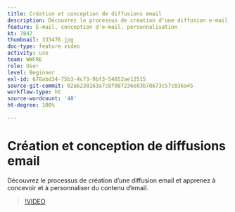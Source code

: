```yaml
---
title: Création et conception de diffusions email
description: Découvrez le processus de création d'une diffusion e-mail et apprenez à concevoir et à personnaliser du contenu d'e-mail.
feature: E-mail, conception d'e-mail, personnalisation
kt: 7847
thumbnail: 333476.jpg
doc-type: feature video
activity: use
team: WWFRE
role: User
level: Beginner
exl-id: 678abd34-75b3-4c73-9bf3-54852ae12515
source-git-commit: 02a6238163a7c8f887236e03b78673c57c836a45
workflow-type: ht
source-wordcount: '48'
ht-degree: 100%

---
```


# Création et conception de diffusions email

Découvrez le processus de création d’une diffusion email et apprenez à concevoir et à personnaliser du contenu d’email.

>[!VIDEO](https://video.tv.adobe.com/v/333476?quality=12)

